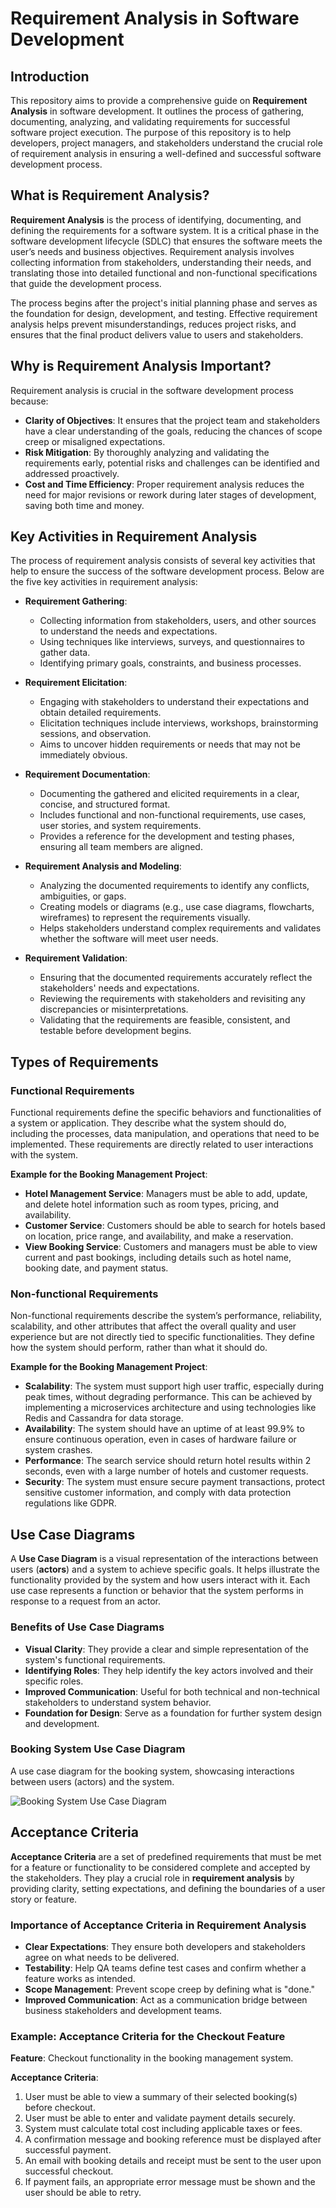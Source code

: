 # Requirement Analysis in Software Development

## Introduction
This repository aims to provide a comprehensive guide on **Requirement Analysis** in software development. It outlines the process of gathering, documenting, analyzing, and validating requirements for successful software project execution. The purpose of this repository is to help developers, project managers, and stakeholders understand the crucial role of requirement analysis in ensuring a well-defined and successful software development process.

## What is Requirement Analysis?

**Requirement Analysis** is the process of identifying, documenting, and defining the requirements for a software system. It is a critical phase in the software development lifecycle (SDLC) that ensures the software meets the user’s needs and business objectives. Requirement analysis involves collecting information from stakeholders, understanding their needs, and translating those into detailed functional and non-functional specifications that guide the development process.

The process begins after the project's initial planning phase and serves as the foundation for design, development, and testing. Effective requirement analysis helps prevent misunderstandings, reduces project risks, and ensures that the final product delivers value to users and stakeholders.

## Why is Requirement Analysis Important?

Requirement analysis is crucial in the software development process because:

- **Clarity of Objectives**: It ensures that the project team and stakeholders have a clear understanding of the goals, reducing the chances of scope creep or misaligned expectations.
- **Risk Mitigation**: By thoroughly analyzing and validating the requirements early, potential risks and challenges can be identified and addressed proactively.
- **Cost and Time Efficiency**: Proper requirement analysis reduces the need for major revisions or rework during later stages of development, saving both time and money.

## Key Activities in Requirement Analysis

The process of requirement analysis consists of several key activities that help to ensure the success of the software development process. Below are the five key activities in requirement analysis:

- **Requirement Gathering**:
  - Collecting information from stakeholders, users, and other sources to understand the needs and expectations.
  - Using techniques like interviews, surveys, and questionnaires to gather data.
  - Identifying primary goals, constraints, and business processes.

- **Requirement Elicitation**:
  - Engaging with stakeholders to understand their expectations and obtain detailed requirements.
  - Elicitation techniques include interviews, workshops, brainstorming sessions, and observation.
  - Aims to uncover hidden requirements or needs that may not be immediately obvious.

- **Requirement Documentation**:
  - Documenting the gathered and elicited requirements in a clear, concise, and structured format.
  - Includes functional and non-functional requirements, use cases, user stories, and system requirements.
  - Provides a reference for the development and testing phases, ensuring all team members are aligned.

- **Requirement Analysis and Modeling**:
  - Analyzing the documented requirements to identify any conflicts, ambiguities, or gaps.
  - Creating models or diagrams (e.g., use case diagrams, flowcharts, wireframes) to represent the requirements visually.
  - Helps stakeholders understand complex requirements and validates whether the software will meet user needs.

- **Requirement Validation**:
  - Ensuring that the documented requirements accurately reflect the stakeholders' needs and expectations.
  - Reviewing the requirements with stakeholders and revisiting any discrepancies or misinterpretations.
  - Validating that the requirements are feasible, consistent, and testable before development begins.

## Types of Requirements

### Functional Requirements
Functional requirements define the specific behaviors and functionalities of a system or application. They describe what the system should do, including the processes, data manipulation, and operations that need to be implemented. These requirements are directly related to user interactions with the system.

**Example for the Booking Management Project**:
- **Hotel Management Service**: Managers must be able to add, update, and delete hotel information such as room types, pricing, and availability.
- **Customer Service**: Customers should be able to search for hotels based on location, price range, and availability, and make a reservation.
- **View Booking Service**: Customers and managers must be able to view current and past bookings, including details such as hotel name, booking date, and payment status.

### Non-functional Requirements
Non-functional requirements describe the system’s performance, reliability, scalability, and other attributes that affect the overall quality and user experience but are not directly tied to specific functionalities. They define how the system should perform, rather than what it should do.

**Example for the Booking Management Project**:
- **Scalability**: The system must support high user traffic, especially during peak times, without degrading performance. This can be achieved by implementing a microservices architecture and using technologies like Redis and Cassandra for data storage.
- **Availability**: The system should have an uptime of at least 99.9% to ensure continuous operation, even in cases of hardware failure or system crashes.
- **Performance**: The search service should return hotel results within 2 seconds, even with a large number of hotels and customer requests.
- **Security**: The system must ensure secure payment transactions, protect sensitive customer information, and comply with data protection regulations like GDPR.

## Use Case Diagrams

A **Use Case Diagram** is a visual representation of the interactions between users (**actors**) and a system to achieve specific goals. It helps illustrate the functionality provided by the system and how users interact with it. Each use case represents a function or behavior that the system performs in response to a request from an actor.

### Benefits of Use Case Diagrams

- **Visual Clarity**: They provide a clear and simple representation of the system's functional requirements.
- **Identifying Roles**: They help identify the key actors involved and their specific roles.
- **Improved Communication**: Useful for both technical and non-technical stakeholders to understand system behavior.
- **Foundation for Design**: Serve as a foundation for further system design and development.

### Booking System Use Case Diagram

A use case diagram for the booking system, showcasing interactions between users (actors) and the system.

![Booking System Use Case Diagram](https://drive.google.com/file/d/1IZtrC5nLv6UB3qVf1VwT1YcK52imIAzF/view?usp=sharing)


## Acceptance Criteria

**Acceptance Criteria** are a set of predefined requirements that must be met for a feature or functionality to be considered complete and accepted by the stakeholders. They play a crucial role in **requirement analysis** by providing clarity, setting expectations, and defining the boundaries of a user story or feature.

### Importance of Acceptance Criteria in Requirement Analysis

- **Clear Expectations**: They ensure both developers and stakeholders agree on what needs to be delivered.
- **Testability**: Help QA teams define test cases and confirm whether a feature works as intended.
- **Scope Management**: Prevent scope creep by defining what is "done."
- **Improved Communication**: Act as a communication bridge between business stakeholders and development teams.

### Example: Acceptance Criteria for the Checkout Feature

**Feature**: Checkout functionality in the booking management system.

**Acceptance Criteria**:
1. User must be able to view a summary of their selected booking(s) before checkout.
2. User must be able to enter and validate payment details securely.
3. System must calculate total cost including applicable taxes or fees.
4. A confirmation message and booking reference must be displayed after successful payment.
5. An email with booking details and receipt must be sent to the user upon successful checkout.
6. If payment fails, an appropriate error message must be shown and the user should be able to retry.

